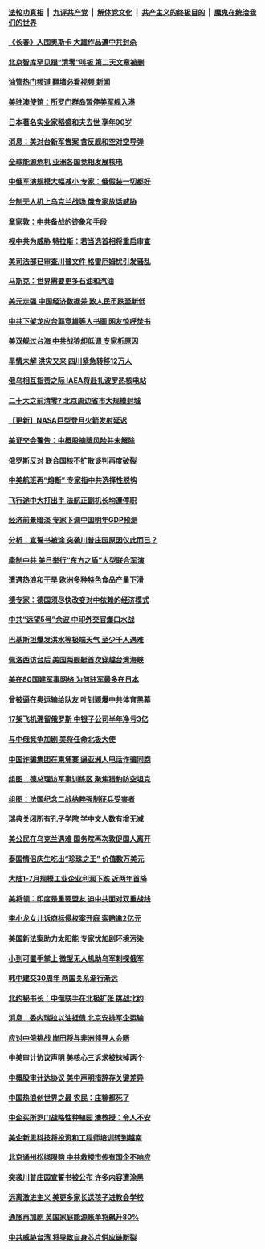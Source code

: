 ####  [法轮功真相](../../../../basic/blob/master/README.md?t=08301901) &nbsp;|&nbsp; [九评共产党](../../../../9ping.md/blob/master/README.md?t=08301901) &nbsp;|&nbsp; [解体党文化](../../../../jtdwh.md/blob/master/README.md?t=08301901)  &nbsp;|&nbsp; [共产主义的终极目的](../../../../gczydzjmd.md/blob/master/README.md?t=08301901) &nbsp;|&nbsp; [魔鬼在统治我们的世界](../../../../mgztzwmdsj.md/blob/master/README.md?t=08301901) 

#### [《长春》入围奥斯卡 大雄作品遭中共封杀](../pages/nsc418/n13813594.md?t=08301901) 

#### [北京智库罕见跟“清零”叫板 第二天文章被删](../pages/nsc418/n13813675.md?t=08301901) 

#### [油管热门频道 翻墙必看视频 新闻](http://45.76.130.85:81/youtube.html?08301901)

#### [美驻澳使馆：所罗门群岛暂停美军舰入港](../pages/nsc418/n13813674.md?t=08301901) 

#### [日本著名实业家稻盛和夫去世 享年90岁](../pages/nsc418/n13813660.md?t=08301901) 

#### [消息：美对台新军售案 含反舰和空对空导弹](../pages/nsc418/n13813602.md?t=08301901) 

#### [全球能源危机 亚洲各国竞相发展核电](../pages/nsc418/n13813591.md?t=08301901) 

#### [中俄军演规模大幅减小 专家：俄假装一切都好](../pages/nsc418/n13813314.md?t=08301901) 

#### [台制无人机上乌克兰战场 俄专家放话威胁](../pages/nsc418/n13813364.md?t=08301901) 

#### [章家敦：中共备战的迹象和手段](../pages/nsc418/n13813138.md?t=08301901) 

#### [视中共为威胁 特拉斯：若当选首相将重启审查](../pages/nsc418/n13813274.md?t=08301901) 

#### [美司法部已审查川普文件 格雷厄姆忧引发骚乱](../pages/nsc418/n13813232.md?t=08301901) 

#### [马斯克：世界需要更多石油和汽油](../pages/nsc418/n13813187.md?t=08301901) 

#### [美元走强 中国经济数据差 致人民币跌至新低](../pages/nsc418/n13813194.md?t=08301901) 

#### [中共下架龙应台郭竞雄等人书画 网友惊呼焚书](../pages/nsc418/n13812903.md?t=08301901) 

#### [美双舰过台海 中共战狼却低调 专家析原因](../pages/nsc418/n13813189.md?t=08301901) 

#### [旱情未解 洪灾又来 四川紧急转移12万人](../pages/nsc418/n13812986.md?t=08301901) 

#### [俄乌相互指责之际 IAEA将赴扎波罗热核电站](../pages/nsc418/n13813074.md?t=08301901) 

#### [二十大之前清零? 北京周边省市大规模封城](../pages/nsc418/n13813098.md?t=08301901) 

#### [【更新】NASA巨型登月火箭发射延迟](../pages/nsc418/n13813001.md?t=08301901) 

#### [美证交会警告：中概股摘牌风险并未解除](../pages/nsc418/n13812841.md?t=08301901) 

#### [俄罗斯反对 联合国核不扩散谈判再度破裂](../pages/nsc418/n13812728.md?t=08301901) 

#### [中美航班再“熔断” 专家指中共选择性脱钩](../pages/nsc418/n13812797.md?t=08301901) 

#### [飞行途中大打出手 法航正副机长均遭停职](../pages/nsc418/n13812672.md?t=08301901) 

#### [经济前景暗淡 专家下调中国明年GDP预测](../pages/nsc418/n13812679.md?t=08301901) 

#### [分析：宣誓书被涂 突袭川普庄园原因仅此而已？](../pages/nsc418/n13812277.md?t=08301901) 

#### [牵制中共 美日举行“东方之盾”大型联合军演](../pages/nsc418/n13812336.md?t=08301901) 

#### [遭遇热浪和干旱 欧洲多种特色食品产量下滑](../pages/nsc418/n13812296.md?t=08301901) 

#### [德专家：德国须尽快改变对中依赖的经济模式](../pages/nsc418/n13812299.md?t=08301901) 

#### [中共“远望5号”余波 中印外交官爆口水战](../pages/nsc418/n13812283.md?t=08301901) 

#### [巴基斯坦爆发洪水等极端天气 至少千人遇难](../pages/nsc418/n13812219.md?t=08301901) 

#### [佩洛西访台后 美国两舰艇首次穿越台湾海峡](../pages/nsc418/n13812095.md?t=08301901) 

#### [美在80国建军事网络 为何驻军最多在日本](../pages/nsc418/n13807397.md?t=08301901) 

#### [曾被逼在奥运输给队友 叶钊颖爆中共体育黑幕](../pages/nsc418/n13811680.md?t=08301901) 

#### [17架飞机滞留俄罗斯 中银子公司半年净亏3亿](../pages/nsc418/n13811676.md?t=08301901) 

#### [与中俄竞争加剧 美将任命北极大使](../pages/nsc418/n13811654.md?t=08301901) 

#### [中国诈骗集团在柬埔寨 逼亚洲人电话诈骗同胞](../pages/nsc418/n13811627.md?t=08301901) 

#### [组图：德总理访军事训练区 聚焦猎豹防空坦克](../pages/nsc418/n13811428.md?t=08301901) 

#### [组图：法国纪念二战纳粹强制征兵受害者](../pages/nsc418/n13811384.md?t=08301901) 

#### [瑞典关闭所有孔子学院 学中文人数有增无减](../pages/nsc418/n13811571.md?t=08301901) 

#### [美公民在乌克兰遇难 国务院再次敦促国人离开](../pages/nsc418/n13811512.md?t=08301901) 

#### [泰国情侣庆生吃出“珍珠之王” 价值数万美元](../pages/nsc418/n13811304.md?t=08301901) 

#### [大陆1-7月规模工业企业利润下跌 近两年首降](../pages/nsc418/n13810736.md?t=08301901) 

#### [美将领：印度是重要盟友 迫中共面对双重战线](../pages/nsc418/n13811405.md?t=08301901) 

#### [李小龙女儿诉商标侵权案开庭 索赔逾2亿元](../pages/nsc418/n13811367.md?t=08301901) 

#### [美国新法案助力太阳能 专家忧加剧环境污染](../pages/nsc418/n13811356.md?t=08301901) 

#### [小到可置手掌上 微型无人机助乌军刺探俄军](../pages/nsc418/n13811100.md?t=08301901) 

#### [韩中建交30周年 两国关系渐行渐远](../pages/nsc418/n13811343.md?t=08301901) 

#### [北约秘书长：中俄联手在北极扩张 挑战北约](../pages/nsc418/n13811230.md?t=08301901) 

#### [消息：委内瑞拉以油抵债 北京安排军企运输](../pages/nsc418/n13811146.md?t=08301901) 

#### [应对中俄挑战 岸田将与非洲领导人会晤](../pages/nsc418/n13811123.md?t=08301901) 

#### [中美审计协议声明 美核心三诉求被抹掉两个](../pages/nsc418/n13810979.md?t=08301901) 

#### [中概股审计达协议 美中声明措辞存关键差异](../pages/nsc418/n13810973.md?t=08301901) 

#### [中国热浪创世界之最 农民：庄稼都死了](../pages/nsc418/n13810967.md?t=08301901) 

#### [中企买所罗门战略性种植园 澳教授：令人不安](../pages/nsc418/n13810943.md?t=08301901) 

#### [美企新思科技将投资和工程师培训转到越南](../pages/nsc418/n13810915.md?t=08301901) 

#### [北京通州松绑限购 中共救楼市传有国企不响应](../pages/nsc418/n13810637.md?t=08301901) 

#### [突袭川普庄园宣誓书被公布 许多内容遭涂黑](../pages/nsc418/n13810951.md?t=08301901) 

#### [远离激进主义 美更多家长送孩子进教会学校](../pages/nsc418/n13810906.md?t=08301901) 

#### [通胀再加剧 英国家庭能源账单将飙升80%](../pages/nsc418/n13810774.md?t=08301901) 

#### [中共威胁台湾 将导致自身芯片供应链断裂](../pages/nsc418/n13810928.md?t=08301901) 

<img src='http://gfw-breaker.win/goodnews/indexes/nsc418.md' width='0px' height='0px'/>
